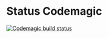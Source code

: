 # Status Codemagic
[![Codemagic build status](https://api.codemagic.io/apps/62d18a72726fce3c12457a7f/62d18a72726fce3c12457a7e/status_badge.svg)](https://codemagic.io/apps/62d18a72726fce3c12457a7f/62d18a72726fce3c12457a7e/latest_build)
